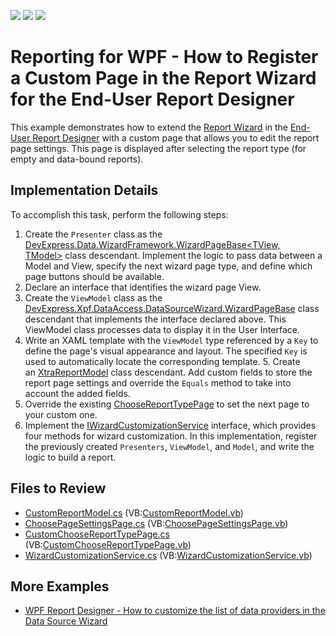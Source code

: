 <!-- default badges list -->
![](https://img.shields.io/endpoint?url=https://codecentral.devexpress.com/api/v1/VersionRange/128605288/23.1.3%2B)
[![](https://img.shields.io/badge/Open_in_DevExpress_Support_Center-FF7200?style=flat-square&logo=DevExpress&logoColor=white)](https://supportcenter.devexpress.com/ticket/details/T600080)
[![](https://img.shields.io/badge/📖_How_to_use_DevExpress_Examples-e9f6fc?style=flat-square)](https://docs.devexpress.com/GeneralInformation/403183)
<!-- default badges end -->
# Reporting for WPF - How to Register a Custom Page in the Report Wizard for the End-User Report Designer

This example demonstrates how to extend the [Report Wizard](https://docs.devexpress.com/XtraReports/114841/desktop-reporting/wpf-reporting/end-user-report-designer-for-wpf/gui/report-wizard) in the [End-User Report Designer](https://docs.devexpress.com/XtraReports/114104/desktop-reporting/wpf-reporting/end-user-report-designer-for-wpf) with a custom page that allows you to edit the report page settings. This page is displayed after selecting the report type (for empty and data-bound reports).

## Implementation Details

To accomplish this task, perform the following steps:

1. Create the `Presenter` class as the [DevExpress.Data.WizardFramework.WizardPageBase<TView, TModel>](https://docs.devexpress.com/CoreLibraries/DevExpress.Data.WizardFramework.WizardPageBase-2) class descendant. Implement the logic to pass data between a Model and View, specify the next wizard page type, and define which page buttons should be available.
2. Declare an interface that identifies the wizard page View.
3. Create the `ViewModel` class as the [DevExpress.Xpf.DataAccess.DataSourceWizard.WizardPageBase](https://docs.devexpress.com/WPF/DevExpress.Xpf.DataAccess.DataSourceWizard.WizardPageBase) class descendant that implements the interface declared above. This ViewModel class processes data to display it in the User Interface.
4. Write an XAML template with the `ViewModel` type referenced by a `Key` to define the page's visual appearance and layout. The specified `Key` is used to automatically locate the corresponding template.
5. Create an [XtraReportModel](https://docs.devexpress.com/XtraReports/DevExpress.XtraReports.Wizards.XtraReportModel) class descendant. Add custom fields to store the report page settings and override the `Equals` method to take into account the added fields.
6. Override the existing [ChooseReportTypePage](https://docs.devexpress.com/WPF/DevExpress.Xpf.Reports.UserDesigner.ReportWizard.Pages.ChooseReportTypePage) to set the next page to your custom one.
7. Implement the [IWizardCustomizationService](https://docs.devexpress.com/WPF/DevExpress.Xpf.Reports.UserDesigner.ReportWizard.IWizardCustomizationService) interface, which provides four methods for wizard customization. In this implementation, register the previously created `Presenters`, `ViewModel`, and `Model`,  and write the logic to build a report.


## Files to Review

* [CustomReportModel.cs](./CS/CustomReportModel.cs) (VB:[CustomReportModel.vb](./VB/CustomReportModel.vb))
* [ChoosePageSettingsPage.cs](./CS/ChoosePageSettingsPage.cs) (VB:[ChoosePageSettingsPage.vb](./VB/ChoosePageSettingsPage.vb))
* [CustomChooseReportTypePage.cs](./CS/CustomChooseReportTypePage.cs) (VB:[CustomChooseReportTypePage.vb](./VB/CustomChooseReportTypePage.vb))
* [WizardCustomizationService.cs](./CS/WizardCustomizationService.cs) (VB:[WizardCustomizationService.vb](./VB/WizardCustomizationService.vb))

## More Examples

* [WPF Report Designer - How to customize the list of data providers in the Data Source Wizard](https://github.com/DevExpress-Examples/reporting-wpf-designer-data-provider-list)

